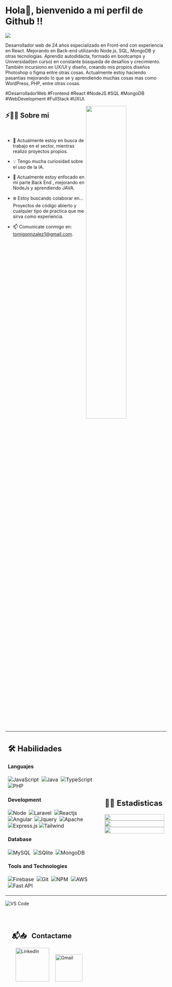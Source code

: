 # Hola👋, bienvenido a mi perfil de Github !!

<img src="https://readme-typing-svg.herokuapp.com?font=Architects+Daughter&color=22EBF7&size=25&center=false&lines=Me+llamo+Tomas;Soy+Full+stack+web+developer...."/>
 
 <p>Desarrollador web de 24 años especializado en Front-end con experiencia en React. Mejorando en Back-end utilizando Node.js, SQL, MongoDB y otras tecnologías. Aprendiz autodidacta, formado en bootcamps y Universidad(en curso) en constante búsqueda de desafíos y crecimiento. 
También incursiono en UX/UI y diseño, creando mis propios diseños Photoshop o figma entre otras cosas. 
Actualmente estoy haciendo pasantias mejorando lo que se y aprendiendo muchas cosas mas como WordPress, PHP, entre otras cosas.

#DesarrolladorWeb #Frontend #React #NodeJS #SQL #MongoDB #WebDevelopment #FullStack #UXUI.</p>


<img src="https://experienciajoven.com/wp-content/uploads/2023/01/programacion_gamer_001.gif" width="50%" align="right" />

## ⚡🙋‍♂️ Sobre mi

</br>

- 🔧 Actualmente estoy en busca de trabajo en el sector, mientras realizo proyectos propios.

- 💡 Tengo mucha curiosidad sobre el uso de la IA.
- 📖 Actualmente estoy enfocado en mi parte Back End , mejorando en NodeJs y aprendiendo JAVA.
- ❄️ Estoy buscando colaborar en... Proyectos de código abierto y cualquier tipo de practica que me sirva como experiencia.
- 📫 Comunicate conmigo en: tomigonnzalez1@gmail.com.





</br>


<table width="100%" >

 <tr>
    <td width="60%">
     
## 🛠️ Habilidades

#### Languajes

![JavaScript](https://img.shields.io/badge/JavaScript-05122A?style=flat&logo=javascript&logoColor=00599C)&nbsp;
![Java](https://img.shields.io/badge/Java-%23150458.svg?style=flat&logo=java&logoColor=orange)&nbsp;
![TypeScript](https://img.shields.io/badge/-TypeScript-05122A?style=flat&logo=typescript)&nbsp;
![PHP](https://img.shields.io/badge/PHP-777BB4?style=flat&logo=php&logoColor=white)&nbsp;



#### Development
![Node](https://img.shields.io/badge/NodeJs-092E20?style=flat&logo=nodejs&logoColor=white)&nbsp;
![Laravel](https://img.shields.io/badge/Laravel-000000?style=laravel&logo=flask&logoColor=white)&nbsp;
![Reactjs](https://img.shields.io/badge/React-20232A?style=flat&logo=react&logoColor=61DAFB)&nbsp;
![Angular](https://img.shields.io/badge/Angular-F7DF1E?style=flat&logo=angular&logoColor=black)&nbsp;
![Jquery](https://img.shields.io/badge/jQuery-0769AD?style=flat&logo=jquery&logoColor=white)&nbsp;
![Apache](https://img.shields.io/badge/Apache-D22128?style=flat&logo=Apache&logoColor=white)
![Express.js](https://img.shields.io/badge/express.js-%23404d59.svg?style=flat&logo=express&logoColor=%2361DAFB) 
![Tailwind](https://img.shields.io/badge/Tailwind-092E20?style=flat&logo=tailwind&logoColor=white)&nbsp;



#### Database

![MySQL](https://img.shields.io/badge/MySQL-00000F?style=flat&logo=mysql&logoColor=white)&nbsp;
![SQlite](https://img.shields.io/badge/-SQlite-05122A?style=flat&logo=sqlite&logoColor=A8B9CC)&nbsp;
![MongoDB](https://img.shields.io/badge/MongoDB-316192?style=flat&logo=mongodb&logoColor=green)

#### Tools and Technologies


![Firebase](https://img.shields.io/badge/firebase-%23ED7A00.svg?style=flat&logo=firebase&logoColor=white)&nbsp;
![Git](https://img.shields.io/badge/-Git-05122A?style=flat&logo=git)&nbsp;
![NPM](https://img.shields.io/badge/npm-CB3837?style=flat&logo=npm&logoColor=white)&nbsp;
![AWS](https://img.shields.io/badge/Amazon_AWS-232F3E?style=flat&logo=amazon-aws&logoColor=white)&nbsp;
![Fast API](https://img.shields.io/badge/fastapi-109989?style=flat&logo=FASTAPI&logoColor=white)





</td>
    <td>
  
## 📄📜 Estadisticas


<p align="center">
  <img width="100%" src="https://github-readme-stats.vercel.app/api?username=tomigonzalez&theme=algolia&show_icons=true&bg_color=transparent&title_color=navy&text_color=black" />
 </br>
  <img width="100%" src="https://github-readme-streak-stats.herokuapp.com/?user=tomigonzalez"/>
 </br>
  <img width="100%" src="https://github-readme-stats.vercel.app/api/top-langs/?username=tomigonzalez&exclude_repo=Portfolio,HomePal&langs_count=7&layout=compact&bg_color=transparent" />
</p>
     
  </td>
 </tr>
</table>






![VS Code](https://img.shields.io/badge/Visual_Studio_Code-0078D4?style=flat&logo=visual%20studio%20code&logoColor=white)&nbsp;




</br>
</br>


## &nbsp; &nbsp; 📬📥 &nbsp; Contactame


&nbsp; &nbsp; &nbsp; &nbsp; <a href="https://www.linkedin.com/in/tomigonzalez/"><img width="105px" alt="LinkedIn" src="https://img.shields.io/badge/LinkedIn%20-%230077B5.svg?&style=flat&logo=linkedin&logoColor=white"/></a> &nbsp;&nbsp;&nbsp;
<a href="mailto:tomigonnzalez@gmail.com"><img width="85px" alt="Gmail" src="https://img.shields.io/badge/Gmail-D14836?style=flat&logo=gmail&logoColor=white" /></a> &nbsp; &nbsp; 


</br>
</br>


